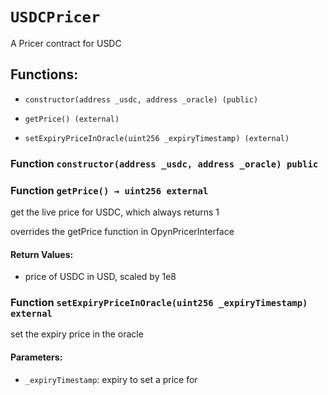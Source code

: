 # `USDCPricer`

A Pricer contract for USDC

## Functions:

- `constructor(address _usdc, address _oracle) (public)`

- `getPrice() (external)`

- `setExpiryPriceInOracle(uint256 _expiryTimestamp) (external)`

### Function `constructor(address _usdc, address _oracle) public`

### Function `getPrice() → uint256 external`

get the live price for USDC, which always returns 1

overrides the getPrice function in OpynPricerInterface

#### Return Values:

- price of USDC in USD, scaled by 1e8

### Function `setExpiryPriceInOracle(uint256 _expiryTimestamp) external`

set the expiry price in the oracle

#### Parameters:

- `_expiryTimestamp`: expiry to set a price for
